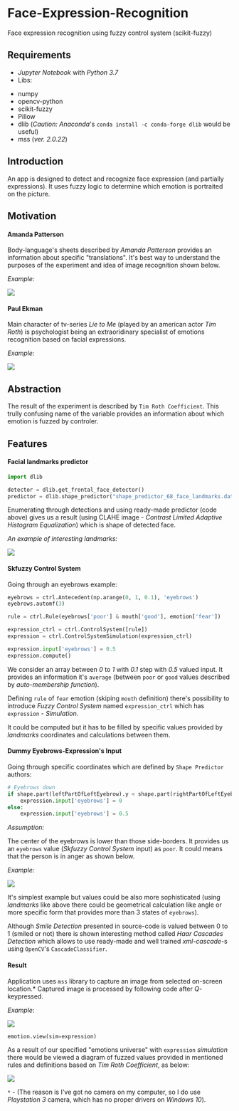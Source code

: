 # Face-Expression-Recognition

Face expression recognition using fuzzy control system (scikit-fuzzy)

## Requirements

* _Jupyter Notebook_ with _Python 3.7_
* Libs:

- numpy
- opencv-python
- scikit-fuzzy
- Pillow
- dlib (*Caution:* _Anaconda_'s `conda install -c conda-forge dlib` would be useful)
- mss (_ver. 2.0.22_)


## Introduction

An app is designed to detect and recognize face expression (and partially expressions). It uses fuzzy logic to determine which emotion is portraited on the picture.

## Motivation

#### Amanda Patterson

Body-language's sheets described by _Amanda Patterson_ provides an information about specific "translations". It's best way to understand the purposes of the experiment and idea of image recognition shown below.

_Example:_

![](https://github.com/khoczkiewicz/Face-Expression-Recognition/blob/master/readme-images/Cheat-Sheets-For-Body-Language-Part-1.jpg)

#### Paul Ekman

Main character of tv-series _Lie to Me_ (played by an american actor _Tim Roth_) is psychologist being an extraoridinary specialist of emotions recognition based on facial expressions.

_Example:_

![](https://github.com/khoczkiewicz/Face-Expression-Recognition/blob/master/tim_roth_images/5.-Paul-Ekman-lie-detector-.jpg)

## Abstraction

The result of the experiment is described by `Tim Roth Coefficient`. This trully confusing name of the variable provides an information about which emotion is fuzzed by controler.

## Features

#### Facial landmarks predictor

```python
import dlib

detector = dlib.get_frontal_face_detector()
predictor = dlib.shape_predictor("shape_predictor_68_face_landmarks.dat")
```

Enumerating through detections and using ready-made predictor (code above) gives us a result (using CLAHE image - _Contrast Limited Adaptive Histogram Equalization_) which is shape of detected face.

_An example of interesting landmarks:_

![](https://github.com/khoczkiewicz/Face-Expression-Recognition/blob/master/readme-images/example-of-interesting-landmarks.PNG)

#### Skfuzzy Control System

Going through an eyebrows example:

```python
eyebrows = ctrl.Antecedent(np.arange(0, 1, 0.1), 'eyebrows')
eyebrows.automf(3)

rule = ctrl.Rule(eyebrows['poor'] & mouth['good'], emotion['fear'])

expression_ctrl = ctrl.ControlSystem([rule])
expression = ctrl.ControlSystemSimulation(expression_ctrl)

expression.input['eyebrows'] = 0.5
expression.compute()
```

We consider an array between _0_ to _1_ with _0.1_ step with _0.5_ valued input. It provides an information it's `average` (between `poor` or `good` values described by _auto-membership function_).

Defining `rule` of `fear` emotion (skiping `mouth` definition) there's possibility to introduce _Fuzzy Control System_ named `expression_ctrl` which has `expression` - _Simulation_.

It could be computed but it has to be filled by specific values provided by _landmarks_ coordinates and calculations between them.

#### Dummy Eyebrows-Expression's Input

Going through specific coordinates which are defined by `Shape Predictor` authors:

```python
# Eyebrows down
if shape.part(leftPartOfLeftEyebrow).y < shape.part(rightPartOfLeftEyebrow).y or shape.part(leftPartOfRightEyebrow).y < shape.part(rightPartOfRightEyebrow).y:
	expression.input['eyebrows'] = 0
else:
	expression.input['eyebrows'] = 0.5
```	

_Assumption:_

The center of the eyebrows is lower than those side-borders. It provides us an `eyebrows` value (_Skfuzzy Control System_ input) as `poor`. It could means that the person is in anger as shown below.

_Example:_

![](https://github.com/khoczkiewicz/Face-Expression-Recognition/blob/master/readme-images/eyebrows-down.PNG)

It's simplest example but values could be also more sophisticated (using _landmarks_ like above there could be geometrical calculation like angle or more specific form that provides more than 3 states of `eyebrows`).

Although _Smile Detection_ presented in source-code is valued between 0 to 1 (smiled or not) there is shown interesting method called _Haar Cascades Detection_ which allows to use ready-made and well trained _xml-cascade_-s using `OpenCV`'s `CascadeClassifier`.

#### Result

Application uses `mss` library to capture an image from selected on-screen location.* Captured image is processed by following code after _Q_-keypressed.

_Example_:

![](https://github.com/khoczkiewicz/Face-Expression-Recognition/blob/master/readme-images/anger.PNG)

```python
emotion.view(sim=expression)
```

As a result of our specified "emotions universe" with `expression` _simulation_ there would be viewed a diagram of fuzzed values provided in mentioned rules and definitions based on _Tim Roth Coefficient_, as below:

![](https://github.com/khoczkiewicz/Face-Expression-Recognition/blob/master/readme-images/trc-anger.PNG)

`*` - (The reason is I've got no camera on my computer, so I do use _Playstation 3_ camera, which has no proper drivers on _Windows 10_).
